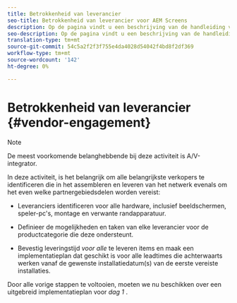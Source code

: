 ```yaml
---
title: Betrokkenheid van leverancier
seo-title: Betrokkenheid van leverancier voor AEM Screens
description: Op de pagina vindt u een beschrijving van de handleiding voor beste praktijken van de leverancier voor AEM Screens
seo-description: Op de pagina vindt u een beschrijving van de handleiding voor beste praktijken van de leverancier voor AEM Screens
translation-type: tm+mt
source-git-commit: 54c5a2f2f3f755e4da4028d54042f4bd8f2df369
workflow-type: tm+mt
source-wordcount: '142'
ht-degree: 0%

---
```



# Betrokkenheid van leverancier {#vendor-engagement}

>[!NOTE]
>De meest voorkomende belanghebbende bij deze activiteit is A/V-integrator.

In deze activiteit, is het belangrijk om alle belangrijkste verkopers te identificeren die in het assembleren en leveren van het netwerk evenals om het even welke partnergebiedsdelen worden vereist:

* Leveranciers identificeren voor alle hardware, inclusief beeldschermen, speler-pc&#39;s, montage en verwante randapparatuur.

* Definieer de mogelijkheden en taken van elke leverancier voor de productcategorie die deze ondersteunt.

* Bevestig leveringstijd *voor alle* te leveren items en maak een implementatieplan dat geschikt is voor alle leadtimes die achterwaarts werken vanaf de gewenste installatiedatum(s) van de eerste vereiste installaties.

Door alle vorige stappen te voltooien, moeten we nu beschikken over een uitgebreid implementatieplan voor *dag 1* .
